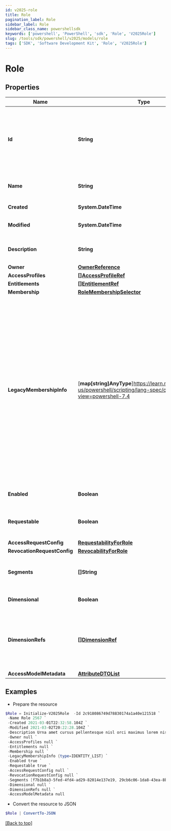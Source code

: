 ```yaml
---
id: v2025-role
title: Role
pagination_label: Role
sidebar_label: Role
sidebar_class_name: powershellsdk
keywords: ['powershell', 'PowerShell', 'sdk', 'Role', 'V2025Role']
slug: /tools/sdk/powershell/v2025/models/role
tags: ['SDK', 'Software Development Kit', 'Role', 'V2025Role']
---
```


# Role

## Properties

| Name | Type | Description | Notes |
| --- | --- | --- | --- |
| **Id** | **String** | The id of the Role. This field must be left null when creating an Role, otherwise a 400 Bad Request error will result. | [optional] |
| **Name** | **String** | The human-readable display name of the Role | [required] |
| **Created** | **System.DateTime** | Date the Role was created | [optional] [readonly] |
| **Modified** | **System.DateTime** | Date the Role was last modified. | [optional] [readonly] |
| **Description** | **String** | A human-readable description of the Role | [optional] |
| **Owner** | [**OwnerReference**](owner-reference) |  | [required] |
| **AccessProfiles** | [**[]AccessProfileRef**](access-profile-ref) |  | [optional] |
| **Entitlements** | [**[]EntitlementRef**](entitlement-ref) |  | [optional] |
| **Membership** | [**RoleMembershipSelector**](role-membership-selector) |  | [optional] |
| **LegacyMembershipInfo** | [**map[string]AnyType**]https://learn.microsoft.com/en-us/powershell/scripting/lang-spec/chapter-04?view=powershell-7.4 | This field is not directly modifiable and is generally expected to be _null_. In very rare instances, some Roles may have been created using membership selection criteria that are no longer fully supported. While these Roles will still work, they should be migrated to STANDARD or IDENTITY_LIST selection criteria. This field exists for informational purposes as an aid to such migration. | [optional] |
| **Enabled** | **Boolean** | Whether the Role is enabled or not. | [optional] [default to $false] |
| **Requestable** | **Boolean** | Whether the Role can be the target of access requests. | [optional] [default to $false] |
| **AccessRequestConfig** | [**RequestabilityForRole**](requestability-for-role) |  | [optional] |
| **RevocationRequestConfig** | [**RevocabilityForRole**](revocability-for-role) |  | [optional] |
| **Segments** | **[]String** | List of IDs of segments, if any, to which this Role is assigned. | [optional] |
| **Dimensional** | **Boolean** | Whether the Role is dimensional. | [optional] [default to $false] |
| **DimensionRefs** | [**[]DimensionRef**](dimension-ref) | List of references to dimensions to which this Role is assigned. This field is only relevant if the Role is dimensional. | [optional] |
| **AccessModelMetadata** | [**AttributeDTOList**](attribute-dto-list) |  | [optional] |

## Examples

- Prepare the resource

```powershell
$Role = Initialize-V2025Role  -Id 2c918086749d78830174a1a40e121518 `
 -Name Role 2567 `
 -Created 2021-03-01T22:32:58.104Z `
 -Modified 2021-03-02T20:22:28.104Z `
 -Description Urna amet cursus pellentesque nisl orci maximus lorem nisl euismod fusce morbi placerat adipiscing maecenas nisi tristique et metus et lacus sed morbi nunc nisl maximus magna arcu varius sollicitudin elementum enim maecenas nisi id ipsum tempus fusce diam ipsum tortor. `
 -Owner null `
 -AccessProfiles null `
 -Entitlements null `
 -Membership null `
 -LegacyMembershipInfo {type=IDENTITY_LIST} `
 -Enabled true `
 -Requestable true `
 -AccessRequestConfig null `
 -RevocationRequestConfig null `
 -Segments [f7b1b8a3-5fed-4fd4-ad29-82014e137e19, 29cb6c06-1da8-43ea-8be4-b3125f248f2a] `
 -Dimensional null `
 -DimensionRefs null `
 -AccessModelMetadata null
```

- Convert the resource to JSON

```powershell
$Role | ConvertTo-JSON
```

[[Back to top]](#)
